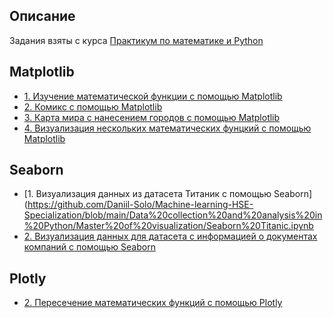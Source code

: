 ## Описание
Задания взяты с курса [Практикум по математике и Python](https://stepik.org/course/3356)

## Matplotlib
* [1. Изучение математической функции с помощью Matplotlib](https://github.com/Daniil-Solo/Machine-learning-HSE-Specialization/blob/main/Data%20collection%20and%20analysis%20in%20Python/Master%20of%20visualization/Matplotlib%20Learning%20the%20function.ipynb)
* [2. Комикс с помощью Matplotlib](https://github.com/Daniil-Solo/Machine-learning-HSE-Specialization/blob/main/Data%20collection%20and%20analysis%20in%20Python/Master%20of%20visualization/Matplotlib%20Comics.ipynb)
* [3. Карта мира с нанесением городов с помощью Matplotlib](https://github.com/Daniil-Solo/Machine-learning-HSE-Specialization/blob/main/Data%20collection%20and%20analysis%20in%20Python/Master%20of%20visualization/Matplotlib%20World%20map.ipynb)
* [4. Визуализация нескольких математических фунцкий с помощью Matplotlib](https://github.com/Daniil-Solo/Machine-learning-HSE-Specialization/blob/main/Data%20collection%20and%20analysis%20in%20Python/Master%20of%20visualization/Matplotlib%20Learning%20the%20group%20of%20some%20function.ipynb)

## Seaborn
* [1. Визуализация данных из датасета Титаник с помощью Seaborn](https://github.com/Daniil-Solo/Machine-learning-HSE-Specialization/blob/main/Data%20collection%20and%20analysis%20in%20Python/Master%20of%20visualization/Seaborn%20Titanic.ipynb
* [2. Визуализация данных для датасета с информацией о документах компаний с помощью Seaborn](https://github.com/Daniil-Solo/Machine-learning-HSE-Specialization/blob/main/Data%20collection%20and%20analysis%20in%20Python/Master%20of%20visualization/Seaborn%20File%20storage.ipynb)

## Plotly
* [2. Пересечение математических функций с помощью Plotly](https://github.com/Daniil-Solo/Machine-learning-HSE-Specialization/blob/main/Data%20collection%20and%20analysis%20in%20Python/Master%20of%20visualization/Plotly%20Math%20functions.ipynb)

